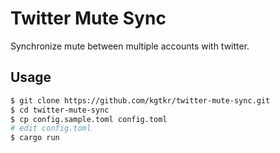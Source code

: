 # Twitter Mute Sync
Synchronize mute between multiple accounts with twitter.

## Usage

```sh
$ git clone https://github.com/kgtkr/twitter-mute-sync.git
$ cd twitter-mute-sync
$ cp config.sample.toml config.toml
# edit config.toml
$ cargo run
```
